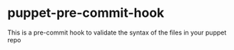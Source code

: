 # puppet-pre-commit-hook
This is a pre-commit hook to validate the syntax of the files in your puppet repo
